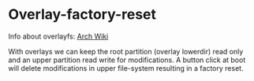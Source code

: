 # Overlay-factory-reset
Info about overlayfs: [Arch Wiki](https://wiki.archlinux.org/index.php/Overlay_filesystem)

With overlays we can keep the root partition (overlay lowerdir) read only and an upper partition read write for modifications.
A button click at boot will delete modifications in upper file-system resulting in a factory reset.
